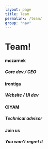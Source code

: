```yaml
---
layout: page
title: Team
permalink: /team/
group: "nav"
---
```


# Team!

<div class='row'>
	<div class='col s12 m6 l3'>
		<h4>mczarnek</h4>
		<h5>Core dev / CEO</h5>
	</div>
	<div class='col s12 m6 l3'>
		<h4>irontiga</h4>
		<h5>Website / UI dev</h5>
	</div>
	<div class='col s12 m6 l3'>
		<h4>CIYAM</h4>
		<h5>Technical advisor</h5>
	</div>
	<div class='col s12 m6 l3'>
		<h4>Join us</h4>
		<h5>You won't regret it</h5>
	</div>
</div>